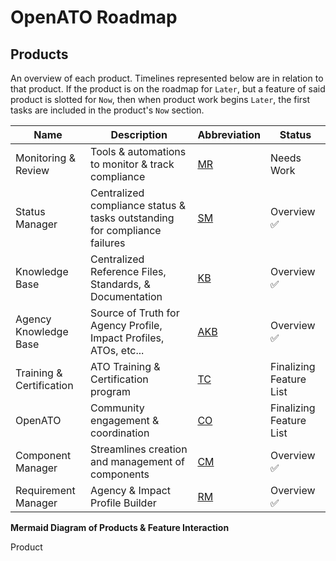 # OpenATO Roadmap

## Products

An overview of each product. Timelines represented below are in relation to that product. If the product is on the roadmap for `Later`, but a feature of said product is slotted for `Now`, then when product work begins `Later`, the first tasks are included in the product's `Now` section.

| Name                     | Description                                                               | Abbreviation        | Status                  |
| ------------------------ | ------------------------------------------------------------------------- | ------------------- | ----------------------- |
| Monitoring & Review      | Tools & automations to monitor & track compliance                         | [MR](products/MR)   | Needs Work              |
| Status Manager           | Centralized compliance status & tasks outstanding for compliance failures | [SM](products/SM)   | Overview ✅             |
| Knowledge Base           | Centralized Reference Files, Standards, & Documentation                   | [KB](products/KB)   | Overview ✅             |
| Agency Knowledge Base    | Source of Truth for Agency Profile, Impact Profiles, ATOs, etc...         | [AKB](products/AKB) | Overview ✅             |
| Training & Certification | ATO Training & Certification program                                      | [TC](products/TC)   | Finalizing Feature List |
| OpenATO                  | Community engagement & coordination                                       | [CO](products/CO)   | Finalizing Feature List |
| Component Manager        | Streamlines creation and management of components                         | [CM](products/CM)   | Overview ✅             |
| Requirement Manager      | Agency & Impact Profile Builder                                           | [RM](products/RM)   | Overview ✅             |

**Mermaid Diagram of Products & Feature Interaction**

Product
